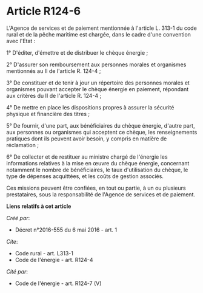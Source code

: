 # Article R124-6

L'Agence de services et de paiement mentionnée à l'article L. 313-1 du code rural et de la pêche maritime est chargée, dans
le cadre d'une convention avec l'Etat : 

1° D'éditer, d'émettre et de distribuer le chèque énergie ; 

2° D'assurer son remboursement aux personnes morales et organismes mentionnés au II de l'article R. 124-4 ; 

3° De constituer et de tenir à jour un répertoire des personnes morales et organismes pouvant accepter le chèque énergie en
paiement, répondant aux critères du II de l'article R. 124-4 ; 

4° De mettre en place les dispositions propres à assurer la sécurité physique et financière des titres ; 

5° De fournir, d'une part, aux bénéficiaires du chèque énergie, d'autre part, aux personnes ou organismes qui acceptent ce
chèque, les renseignements pratiques dont ils peuvent avoir besoin, y compris en matière de réclamation ; 

6° De collecter et de restituer au ministre chargé de l'énergie les informations relatives à la mise en œuvre du chèque
énergie, concernant notamment le nombre de bénéficiaires, le taux d'utilisation du chèque, le type de dépenses acquittées, et
les coûts de gestion associés. 

Ces missions peuvent être confiées, en tout ou partie, à un ou plusieurs prestataires, sous la responsabilité de l'Agence de
services et de paiement.

**Liens relatifs à cet article**

_Créé par_:

  - Décret n°2016-555 du 6 mai 2016 - art. 1

_Cite_:

  - Code rural - art. L313-1
  - Code de l'énergie - art. R124-4

_Cité par_:

  - Code de l'énergie - art. R124-7 (V)
